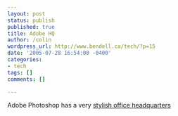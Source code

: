 ```yaml
---
layout: post
status: publish
published: true
title: Adobe HQ
author: /colin
wordpress_url: http://www.bendell.ca/tech/?p=15
date: '2005-07-28 16:54:00 -0400'
categories:
- tech
tags: []
comments: []

---
```

Adobe Photoshop has a very [stylish office headquarters](http://www.photoshopnews.com/feature-stories/a-visit-to-adobe/)